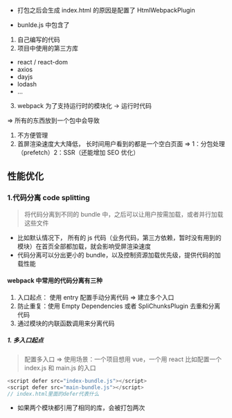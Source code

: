 - 打包之后会生成 index.html 的原因是配置了 HtmlWebpackPlugin

* bunlde.js 中包含了

1. 自己编写的代码
2. 项目中使用的第三方库

- react / react-dom
- axios
- dayjs
- lodash
- ...

3. webpack 为了支持运行时的模块化 -> 运行时代码

=>
所有的东西放到一个包中会导致

1. 不方便管理
2. 首屏渲染速度大大降低， 长时间用户看到的都是一个空白页面 => 1：分包处理（prefetch）2：SSR（还能增加 SEO 优化）

## 性能优化

### 1.代码分离 code splitting

> 将代码分离到不同的 bundle 中，之后可以让用户按需加载，或者并行加载这些文件

- 比如默认情况下， 所有的 js 代码（业务代码，第三方依赖，暂时没有用到的模块）在首页全部都加载，就会影响受屏渲染速度
- 代码分离可以分出更小的 bundle，以及控制资源加载优先级，提供代码的加载性能

#### webpack 中常用的代码分离有三种

1. 入口起点： 使用 entry 配置手动分离代码 => 建立多个入口
2. 防止重复：使用 Empty Dependencies 或者 SpliChunksPlugin 去重和分离代码
3. 通过模块的内联函数调用来分离代码

##### 1. 多入口起点

> 配置多入口 => 使用场景：一个项目想用 vue，一个用 react
> 比如配置一个 index.js 和 main.js 的入口

```js
<script defer src="index-bundle.js"></script>
<script defer src="main-bundle.js"></script>
// index.html里面的defer代表什么

```

- 如果两个模块都引用了相同的库，会被打包两次
